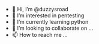 - 👋 Hi, I’m @duzzysroad
- 👀 I’m interested in pentesting
- 🌱 I’m currently learning python
- 💞️ I’m looking to collaborate on ...
- 📫 How to reach me ...

<!---
duzzysroad/duzzysroad is a ✨ special ✨ repository because its `README.md` (this file) appears on your GitHub profile.
You can click the Preview link to take a look at your changes.
--->
